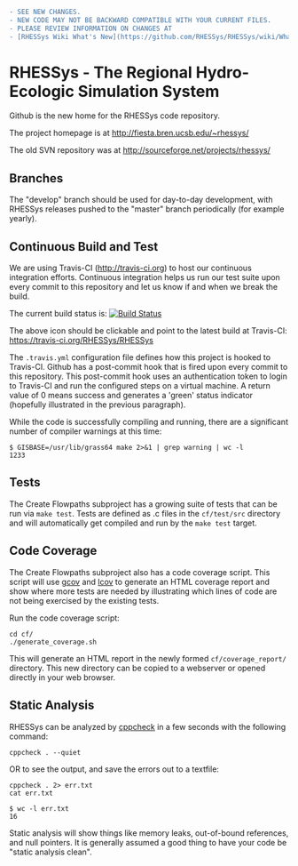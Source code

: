 ```diff
- SEE NEW CHANGES.    
- NEW CODE MAY NOT BE BACKWARD COMPATIBLE WITH YOUR CURRENT FILES.    
- PLEASE REVIEW INFORMATION ON CHANGES AT    
- [RHESSys Wiki What's New](https://github.com/RHESSys/RHESSys/wiki/What's-New)
```

RHESSys - The Regional Hydro-Ecologic Simulation System
=======================================================

Github is the new home for the RHESSys code repository.

The project homepage is at http://fiesta.bren.ucsb.edu/~rhessys/

The old SVN repository was at http://sourceforge.net/projects/rhessys/ 

Branches
--------
The "develop" branch should be used for day-to-day development, with
RHESSys releases pushed to the "master" branch periodically (for example
yearly).


Continuous Build and Test
-------------------------

We are using Travis-CI (http://travis-ci.org) to host our continuous integration efforts.  Continuous integration helps us run our test suite upon every commit to this repository and let us know if and when we break the build.

The current build status is: [![Build Status](https://travis-ci.org/RHESSys/RHESSys.png?branch=develop)](https://travis-ci.org/RHESSys/RHESSys)

The above icon should be clickable and point to the latest build at Travis-CI: https://travis-ci.org/RHESSys/RHESSys

The `.travis.yml` configuration file defines how this project is hooked to Travis-CI.  Github has a post-commit hook that is fired upon every commit to this repository.  This post-commit hook uses an authentication token to login to Travis-CI and run the configured steps on a virtual machine.  A return value of 0 means success and generates a 'green' status indicator (hopefully illustrated in the previous paragraph).

While the code is successfully compiling and running, there are a significant number of compiler warnings at this time:

    $ GISBASE=/usr/lib/grass64 make 2>&1 | grep warning | wc -l
    1233

Tests
-----

The Create Flowpaths subproject has a growing suite of tests that can be run via `make test`.  Tests are defined as .c files in the `cf/test/src` directory and will automatically get compiled and run by the `make test` target.

Code Coverage
-------------

The Create Flowpaths subproject also has a code coverage script.  This script will use [gcov](http://gcc.gnu.org/onlinedocs/gcc/Gcov.html) and [lcov](http://ltp.sourceforge.net/coverage/lcov.php) to generate an HTML coverage report and show where more tests are needed by illustrating which lines of code are not being exercised by the existing tests.

Run the code coverage script:

    cd cf/
    ./generate_coverage.sh

This will generate an HTML report in the newly formed `cf/coverage_report/` directory.  This new directory can be copied to a webserver or opened directly in your web browser.

Static Analysis
---------------

RHESSys can be analyzed by [cppcheck](http://cppcheck.sourceforge.net/) in a few seconds with the following command:

    cppcheck . --quiet

OR to see the output, and save the errors out to a textfile:

    cppcheck . 2> err.txt
    cat err.txt

    $ wc -l err.txt
    16

Static analysis will show things like memory leaks, out-of-bound references, and null pointers.  It is generally assumed a good thing to have your code be "static analysis clean".
